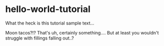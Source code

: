 # hello-world-tutorial

What the heck is this tutorial sample text...

Moon tacos?!? That's uh, certainly something....
But at least you wouldn't struggle with fillings falling out..?
